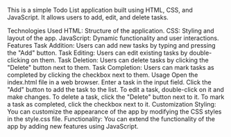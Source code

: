 This is a simple Todo List application built using HTML, CSS, and JavaScript. It allows users to add, edit, and delete tasks.

Technologies Used
HTML: Structure of the application.
CSS: Styling and layout of the app.
JavaScript: Dynamic functionality and user interactions.
Features
Task Addition: Users can add new tasks by typing and pressing the "Add" button.
Task Editing: Users can edit existing tasks by double-clicking on them.
Task Deletion: Users can delete tasks by clicking the "Delete" button next to them.
Task Completion: Users can mark tasks as completed by clicking the checkbox next to them.
Usage
Open the index.html file in a web browser.
Enter a task in the input field.
Click the "Add" button to add the task to the list.
To edit a task, double-click on it and make changes.
To delete a task, click the "Delete" button next to it.
To mark a task as completed, click the checkbox next to it.
Customization
Styling: You can customize the appearance of the app by modifying the CSS styles in the style.css file.
Functionality: You can extend the functionality of the app by adding new features using JavaScript.
